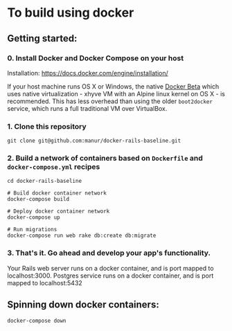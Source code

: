 # To build using docker

## Getting started:

### 0. Install Docker and Docker Compose on your host

Installation:
https://docs.docker.com/engine/installation/

If your host machine runs OS X or Windows, the native <a href='https://blog.docker.com/2016/03/docker-for-mac-windows-beta/'>Docker Beta</a> which uses native virtualization - xhyve VM with an Alpine linux kernel on OS X - is recommended. This has less overhead than using the older `boot2docker` service, which runs a full traditional VM over VirtualBox.

### 1. Clone this repository

```
git clone git@github.com:manur/docker-rails-baseline.git
```

### 2. Build a network of containers based on `Dockerfile` and `docker-compose.yml` recipes

```
cd docker-rails-baseline

# Build docker container network
docker-compose build

# Deploy docker container network
docker-compose up

# Run migrations
docker-compose run web rake db:create db:migrate

```
### 3. That's it. Go ahead and develop your app's functionality.

Your Rails web server runs on a docker container, and is port mapped to localhost:3000.
Postgres service runs on a docker container, and is port mapped to localhost:5432

## Spinning down docker containers:
```
docker-compose down
```
